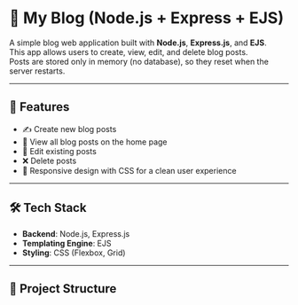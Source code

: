 # 📝 My Blog (Node.js + Express + EJS)

A simple blog web application built with **Node.js**, **Express.js**, and **EJS**.  
This app allows users to create, view, edit, and delete blog posts.  
Posts are stored only in memory (no database), so they reset when the server restarts.  

---

## 🚀 Features
- ✍️ Create new blog posts  
- 📖 View all blog posts on the home page  
- 📝 Edit existing posts  
- ❌ Delete posts  
- 🎨 Responsive design with CSS for a clean user experience  

---

## 🛠️ Tech Stack
- **Backend**: Node.js, Express.js  
- **Templating Engine**: EJS  
- **Styling**: CSS (Flexbox, Grid)  

---

## 📂 Project Structure

